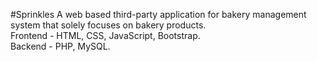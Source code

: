 #Sprinkles
A web based third-party application for bakery management system that solely focuses on bakery products.       
Frontend - HTML, CSS, JavaScript, Bootstrap.                                                                  
Backend - PHP, MySQL.
